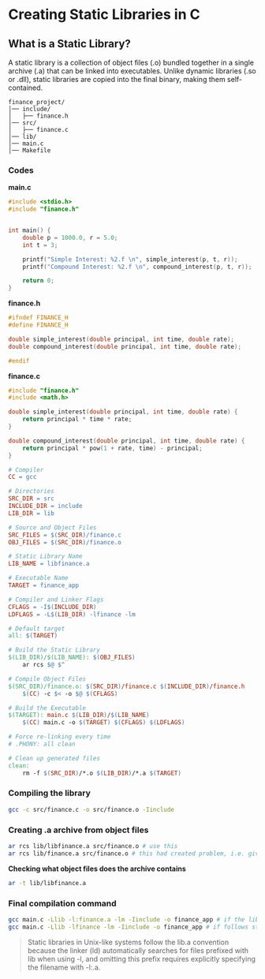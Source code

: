 # Creating Static Libraries in C

## What is a Static Library?

A static library is a collection of object files (.o) bundled together in a single archive (.a) that can be linked into executables. Unlike dynamic libraries (.so or .dll), static libraries are copied into the final binary, making them self-contained.


```
finance_project/
│── include/
│   ├── finance.h
│── src/
│   ├── finance.c
│── lib/
│── main.c
│── Makefile
```

### Codes

**main.c**
```c
#include <stdio.h>
#include "finance.h"


int main() {
    double p = 1000.0, r = 5.0;
    int t = 3;

    printf("Simple Interest: %2.f \n", simple_interest(p, t, r));
    printf("Compound Interest: %2.f \n", compound_interest(p, t, r));

    return 0;
}
```
**finance.h**
```c
#ifndef FINANCE_H
#define FINANCE_H

double simple_interest(double principal, int time, double rate);
double compound_interest(double principal, int time, double rate);

#endif
```
**finance.c**
```c
#include "finance.h"
#include <math.h>

double simple_interest(double principal, int time, double rate) {
    return principal * time * rate;
}

double compound_interest(double principal, int time, double rate) {
    return principal * pow(1 + rate, time) - principal;
}

```
```Makefile
# Compiler
CC = gcc

# Directories
SRC_DIR = src
INCLUDE_DIR = include
LIB_DIR = lib

# Source and Object Files
SRC_FILES = $(SRC_DIR)/finance.c
OBJ_FILES = $(SRC_DIR)/finance.o

# Static Library Name
LIB_NAME = libfinance.a

# Executable Name
TARGET = finance_app

# Compiler and Linker Flags
CFLAGS = -I$(INCLUDE_DIR)
LDFLAGS = -L$(LIB_DIR) -lfinance -lm 

# Default target
all: $(TARGET)

# Build the Static Library
$(LIB_DIR)/$(LIB_NAME): $(OBJ_FILES)
	ar rcs $@ $^

# Compile Object Files
$(SRC_DIR)/finance.o: $(SRC_DIR)/finance.c $(INCLUDE_DIR)/finance.h
	$(CC) -c $< -o $@ $(CFLAGS)

# Build the Executable
$(TARGET): main.c $(LIB_DIR)/$(LIB_NAME)
	$(CC) main.c -o $(TARGET) $(CFLAGS) $(LDFLAGS)

# Force re-linking every time
# .PHONY: all clean

# Clean up generated files
clean:
	rm -f $(SRC_DIR)/*.o $(LIB_DIR)/*.a $(TARGET)

```

### Compiling the library
```bash
gcc -c src/finance.c -o src/finance.o -Iinclude
```

### Creating .a archive from object files
```bash
ar rcs lib/libfinance.a src/finance.o # use this
ar rcs lib/finance.a src/finance.o # this had created problem, i.e. giving non-standard name to the library file
```
**Checking what object files does the archive contains**
```bash
ar -t lib/libfinance.a
```

### Final compilation command
```bash
gcc main.c -Llib -l:finance.a -lm -Iinclude -o finance_app # if the library name is non standard
gcc main.c -Llib -lfinance -lm -Iinclude -o finance_app # if follows standard naming of static file like. libfinance, libcalculator, etc.
```
>Static libraries in Unix-like systems follow the lib<name>.a convention because the linker (ld) automatically searches for files prefixed with lib when using -l<name>, and omitting this prefix requires explicitly specifying the filename with -l:<name>.a.
